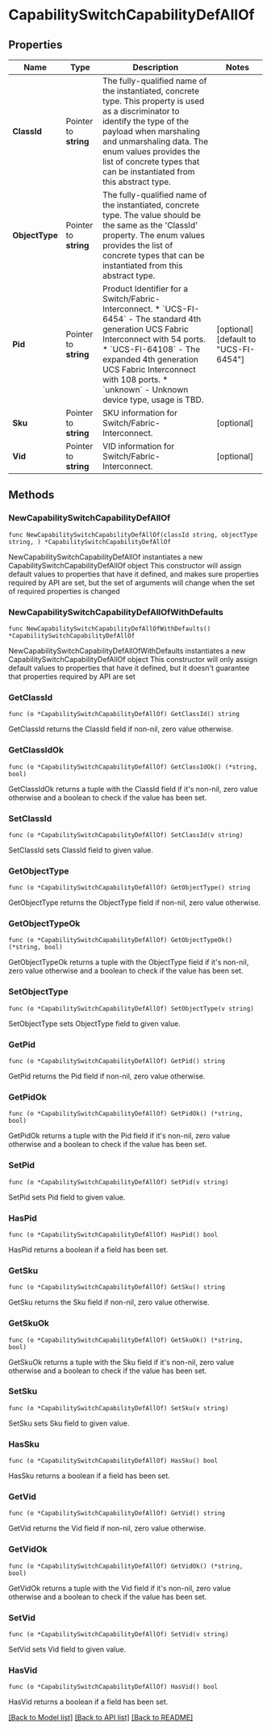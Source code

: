 # CapabilitySwitchCapabilityDefAllOf

## Properties

Name | Type | Description | Notes
------------ | ------------- | ------------- | -------------
**ClassId** | Pointer to **string** | The fully-qualified name of the instantiated, concrete type. This property is used as a discriminator to identify the type of the payload when marshaling and unmarshaling data. The enum values provides the list of concrete types that can be instantiated from this abstract type. | 
**ObjectType** | Pointer to **string** | The fully-qualified name of the instantiated, concrete type. The value should be the same as the &#39;ClassId&#39; property. The enum values provides the list of concrete types that can be instantiated from this abstract type. | 
**Pid** | Pointer to **string** | Product Identifier for a Switch/Fabric-Interconnect. * &#x60;UCS-FI-6454&#x60; - The standard 4th generation UCS Fabric Interconnect with 54 ports. * &#x60;UCS-FI-64108&#x60; - The expanded 4th generation UCS Fabric Interconnect with 108 ports. * &#x60;unknown&#x60; - Unknown device type, usage is TBD. | [optional] [default to "UCS-FI-6454"]
**Sku** | Pointer to **string** | SKU information for Switch/Fabric-Interconnect. | [optional] 
**Vid** | Pointer to **string** | VID information for Switch/Fabric-Interconnect. | [optional] 

## Methods

### NewCapabilitySwitchCapabilityDefAllOf

`func NewCapabilitySwitchCapabilityDefAllOf(classId string, objectType string, ) *CapabilitySwitchCapabilityDefAllOf`

NewCapabilitySwitchCapabilityDefAllOf instantiates a new CapabilitySwitchCapabilityDefAllOf object
This constructor will assign default values to properties that have it defined,
and makes sure properties required by API are set, but the set of arguments
will change when the set of required properties is changed

### NewCapabilitySwitchCapabilityDefAllOfWithDefaults

`func NewCapabilitySwitchCapabilityDefAllOfWithDefaults() *CapabilitySwitchCapabilityDefAllOf`

NewCapabilitySwitchCapabilityDefAllOfWithDefaults instantiates a new CapabilitySwitchCapabilityDefAllOf object
This constructor will only assign default values to properties that have it defined,
but it doesn't guarantee that properties required by API are set

### GetClassId

`func (o *CapabilitySwitchCapabilityDefAllOf) GetClassId() string`

GetClassId returns the ClassId field if non-nil, zero value otherwise.

### GetClassIdOk

`func (o *CapabilitySwitchCapabilityDefAllOf) GetClassIdOk() (*string, bool)`

GetClassIdOk returns a tuple with the ClassId field if it's non-nil, zero value otherwise
and a boolean to check if the value has been set.

### SetClassId

`func (o *CapabilitySwitchCapabilityDefAllOf) SetClassId(v string)`

SetClassId sets ClassId field to given value.


### GetObjectType

`func (o *CapabilitySwitchCapabilityDefAllOf) GetObjectType() string`

GetObjectType returns the ObjectType field if non-nil, zero value otherwise.

### GetObjectTypeOk

`func (o *CapabilitySwitchCapabilityDefAllOf) GetObjectTypeOk() (*string, bool)`

GetObjectTypeOk returns a tuple with the ObjectType field if it's non-nil, zero value otherwise
and a boolean to check if the value has been set.

### SetObjectType

`func (o *CapabilitySwitchCapabilityDefAllOf) SetObjectType(v string)`

SetObjectType sets ObjectType field to given value.


### GetPid

`func (o *CapabilitySwitchCapabilityDefAllOf) GetPid() string`

GetPid returns the Pid field if non-nil, zero value otherwise.

### GetPidOk

`func (o *CapabilitySwitchCapabilityDefAllOf) GetPidOk() (*string, bool)`

GetPidOk returns a tuple with the Pid field if it's non-nil, zero value otherwise
and a boolean to check if the value has been set.

### SetPid

`func (o *CapabilitySwitchCapabilityDefAllOf) SetPid(v string)`

SetPid sets Pid field to given value.

### HasPid

`func (o *CapabilitySwitchCapabilityDefAllOf) HasPid() bool`

HasPid returns a boolean if a field has been set.

### GetSku

`func (o *CapabilitySwitchCapabilityDefAllOf) GetSku() string`

GetSku returns the Sku field if non-nil, zero value otherwise.

### GetSkuOk

`func (o *CapabilitySwitchCapabilityDefAllOf) GetSkuOk() (*string, bool)`

GetSkuOk returns a tuple with the Sku field if it's non-nil, zero value otherwise
and a boolean to check if the value has been set.

### SetSku

`func (o *CapabilitySwitchCapabilityDefAllOf) SetSku(v string)`

SetSku sets Sku field to given value.

### HasSku

`func (o *CapabilitySwitchCapabilityDefAllOf) HasSku() bool`

HasSku returns a boolean if a field has been set.

### GetVid

`func (o *CapabilitySwitchCapabilityDefAllOf) GetVid() string`

GetVid returns the Vid field if non-nil, zero value otherwise.

### GetVidOk

`func (o *CapabilitySwitchCapabilityDefAllOf) GetVidOk() (*string, bool)`

GetVidOk returns a tuple with the Vid field if it's non-nil, zero value otherwise
and a boolean to check if the value has been set.

### SetVid

`func (o *CapabilitySwitchCapabilityDefAllOf) SetVid(v string)`

SetVid sets Vid field to given value.

### HasVid

`func (o *CapabilitySwitchCapabilityDefAllOf) HasVid() bool`

HasVid returns a boolean if a field has been set.


[[Back to Model list]](../README.md#documentation-for-models) [[Back to API list]](../README.md#documentation-for-api-endpoints) [[Back to README]](../README.md)


